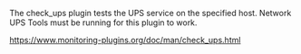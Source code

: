 The check_ups plugin tests the UPS service on the specified host. Network UPS Tools must be running for this plugin to work.

   
https://www.monitoring-plugins.org/doc/man/check_ups.html